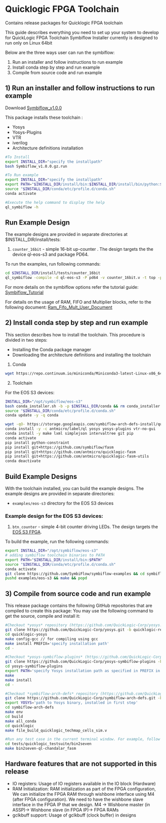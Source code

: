# Quicklogic FPGA Toolchain
Contains release packages for Quicklogic FPGA toolchain

This guide describes everything you need to set up your system to develop for QuickLogic FPGA Toolchain 
Symbiflow Installer currently is designed to run only on Linux 64bit

Below are the three ways user can run the symbiflow:
1) Run an installer and follow instructions to run example
2) Install conda step by step and run example
3) Compile from source code and run example

## 1) Run an installer and follow instructions to run example

Download [Symbiflow_v1.0.0](https://github.com/QuickLogic-Corp/quicklogic-fpga-toolchain/releases/download/v1.0.0/Symbiflow_v1.0.0.gz.run)

This package installs these toolchain :

- Yosys
- Yosys-Plugins
- VTR
- iverilog
- Architecture definitions installation


```bash
#To Install
export INSTALL_DIR="specify the installpath"
bash Symbiflow_v1.0.0.gz.run

#To Run example
export INSTALL_DIR="specify the installpath"
export PATH="$INSTALL_DIR/install/bin:$INSTALL_DIR/install/bin/python:$PATH"
source "$INSTALL_DIR/conda/etc/profile.d/conda.sh"
conda activate

#Execute the help command to display the help
ql_symbiflow -h
```

## Run Example Design

The example designs are provided in separate directories at $INSTALL_DIR/install/tests:

1. `counter_16bit` - simple 16-bit up-counter . The design targets the the device ql-eos-s3 and package PD64.

To run the examples, run following commands:
```bash
cd $INSTALL_DIR/install/tests/counter_16bit
ql_symbiflow -compile -d ql-eos-s3 -P pd64 -v counter_16bit.v -t top -p counter_16bit.pcf 

```

For more details on the symbiflow options refer the tutorial guide:
[Symbiflow_Tutorial](https://github.com/QuickLogic-Corp/quicklogic-fpga-toolchain/files/4786977/Symbiflow_Installation_Guide_and_Tutorial.pdf)

For details on the usage of RAM, FIFO and Multiplier blocks, refer to the following document:
[Ram_Fifo_Mult_User_Document](https://github.com/QuickLogic-Corp/quicklogic-fpga-toolchain/files/4751774/S3B_Hardmacro_User_Guide.pdf)

## 2) Install conda step by step and run example

This section describes how to install the toolchain. This procedure is divided in two steps:

- Installing the Conda package manager
- Downloading the architecture definitions and installing the toolchain

1. Conda

```bash
wget https://repo.continuum.io/miniconda/Miniconda3-latest-Linux-x86_64.sh -O conda_installer.sh
```

2. Toolchain

For the EOS S3 devices:

```bash
INSTALL_DIR="/opt/symbiflow/eos-s3"
bash conda_installer.sh -b -p $INSTALL_DIR/conda && rm conda_installer.sh
source "$INSTALL_DIR/conda/etc/profile.d/conda.sh"
conda update -y -q conda

wget -qO- https://storage.googleapis.com/symbiflow-arch-defs-install/quicklogic/arch-defs-install-eos-s3-f7880e1f.tar.xz | tar -xJ -C $INSTALL_DIR
conda install -y -c antmicro/label/ql yosys yosys-plugins vtr-no-gui
conda install -y make lxml simplejson intervaltree git pip
conda activate
pip install python-constraint
pip install git+https://github.com/symbiflow/fasm
pip install git+https://github.com/antmicro/quicklogic-fasm
pip install git+https://github.com/antmicro/quicklogic-fasm-utils
conda deactivate
```

## Build Example Designs

With the toolchain installed, you can build the example designs.
The example designs are provided in separate directories:

* `examples/eos-s3` directory for the EOS S3 devices

### Example design for the EOS S3 devices:

1. `btn_counter` - simple 4-bit counter driving LEDs. The design targets the [EOS S3 FPGA](https://www.quicklogic.com/products/eos-s3/).

To build the example, run the following commands:

```bash
export INSTALL_DIR="/opt/symbiflow/eos-s3"
# adding symbiflow toolchain binaries to PATH
export PATH="$INSTALL_DIR/install/bin:$PATH"
source "$INSTALL_DIR/conda/etc/profile.d/conda.sh"
conda activate
git clone https://github.com/SymbiFlow/symbiflow-examples && cd symbiflow-examples
pushd examples/eos-s3 && make && popd
```

## 3) Compile from source code and run example

This release package contains the following GitHub repositories that are compiled to create this package:
You may use the following command to get the source, compile and install it:
```bash
#Checkout *yosys* repository (https://github.com/QuickLogic-Corp/yosys.git), branch: **quicklogic-rebased**. 
git clone https://github.com/QuickLogic-Corp/yosys.git -b quicklogic-rebased quicklogic-yosys
cd quicklogic-yosys
make config-gcc // for compiling using gcc
make install PREFIX='specify installation path'
cd -

#Checkout *yosys-symbiflow-plugins* (https://github.com/QuickLogic-Corp/yosys-symbiflow-plugins), branch: **ql-ios**.
git clone https://github.com/QuickLogic-Corp/yosys-symbiflow-plugins -b ql-ios
cd yosys-symbiflow-plugins
export PATH='specify Yosys installation path as specified in PREFIX in previous step':$PATH
make
make install
cd -

#Checkout *symbiflow-arch-defs* repository (https://github.com/QuickLogic-Corp/symbiflow-arch-defs.git), branch: **quicklogic-upstream-rebase**. 
git clone https://github.com/QuickLogic-Corp/symbiflow-arch-defs.git -b quicklogic-upstream-rebase
export YOSYS='path to Yosys binary, installed in first step'
cd symbiflow-arch-defs
make env
cd build
make all_conda
cd quicklogic
make file_build_quicklogic_techmap_cells_sim.v

#Run any test case in the current terminal window. For example, follow these steps to run a test case:
cd tests/quicklogic_testsuite/bin2seven
make bin2seven-ql-chandalar_fasm
```

## Hardware features that are not supported in this release
- IO registers: Usage of IO registers available in the IO block (Hardware) 
- RAM Initialization: RAM initialization as part of the FPGA configuration, We can initialize the FPGA RAM through wishbone interface using M4 (after FPGA configuration). We need to have the wishbone slave interface in the FPGA IP that we design.
M4 -> Wishbone master (in ASSP)-> Wishbone slave (in FPGA IP)-> FPGA RAMs
- gclkbuff support: Usage of gclkbuff (clock buffer) in designs

